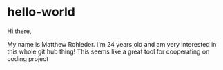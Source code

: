 # hello-world

Hi there, 

My name is Matthew Rohleder. I'm  24 years old and am very interested in this whole git hub thing! This seems like a great
tool for cooperating on coding project
